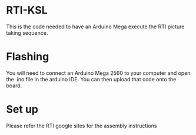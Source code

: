 # RTI-KSL
This is the code needed to have an Arduino Mega execute the RTI picture taking sequence. 

# Flashing 
You will need to connect an Arduino Mega 2560 to your computer and open the .ino file in the arduino IDE. 
You can then upload that code onto the board.

# Set up

Please refer the RTI google sites for the assembly instructions

